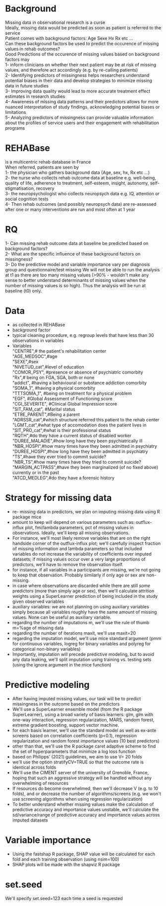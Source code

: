 # Background
Missing data in observational research is a curse  
Ideally, missing data would be predicted as soon as patient is referred to the service  
Patient comes with background factors: Age Sexe Hx Rx etc ...  
Can these background factors be used to predict the occurence of missing values in rehab outcomes?  
Good Predictions of the occurence of missing values based on background factors may  
1- inform clinicians on whether their next patient may be at risk of missing values, and therefore act accordingly (e.g. by re-calling patients)  
2- Identifying predictors of missingness helps researchers understand potential biases in their data and develop strategies to minimize missing data in future studies  
3- Improving data quality would lead to more accurate treatment effect estimates in research studies  
4- Awareness of missing data patterns and their predictors allows for more nuanced interpretation of study findings, acknowledging potential biases or limitations  
5- Analyzing predictors of missingness can provide valuable information about the profiles of service users and their engagement with rehabilitation programs  

# REHABase 
is a multicentric rehab database in France  
When referred, patients are seen by  
1- the physician who gathers background data (Age, sex, hx, Rx etc ...)  
2- the nurse who collects rehab outcome data at baseline e.g. well-being, quality of life, adherence to treatment, self-esteem, insight, autonomy, self-stigmatisation, recovery  
3- the neuropsychologist who collects neuropsych data e.g. IQ, attention or social cognition tests  
4- Then rehab outcomes (and possibly neuropsych data) are re-assessed after one or many interventions are run and most often at 1 year

# RQ
1- Can missing rehab outcome data at baseline be predicted based on background factors?  
2- What are the specific influence of these background factors on missingness?  
3- Do the predictive model and variable importance vary per diagnosis group and questionnaire/test missing 
We will not be able to run the analysis at t1 as there are too many missing values (>90% - wouldn't make any sense to better understand determinants of missing values when the number of missing values is so high). Thus the analysis will be run at baseline (t0) only.

# Data  
- as collected in REHABase
- background factor
- typical cleaning procedure, e.g. regroup levels that have less than 30 observations in variables
- Variables  
              "CENTRE",# the patient's rehabilitation center  
              "AGE_MEDSOC",#age  
              "SEXE",#sex  
              "NIVETUD_cat",#level of education                
              "COMOR_PSY", #presence or absence of psychiatric comorbity  
              "Rx",# being on FGA, SGA, both or none   
              "addict", #having a behavioural or substance addiction comorbity  
              "SOMA_1", #having a physical comorbity  
              "TTTSOMA_1", #being on treatment for a physical problem  
              "EGF",	#Global Assessment of Functioning score  
              "CGI_SEVERITE", #Clinical Global Impression score  
              "SIT_FAM_cat", #Marital status  
              "ETRE_PARENT",#Being a parent  
              "ADRSSR_cat",#which structure referred this patient to the rehab center  
              "LGMT_cat",#what type of accomodation does the patient lives in  
              "SIT_PRO_cat",#what is their professional status  
              "RQTH",#do they have a current status of disabled worker  
              "DUREE_MALADIE",#how long have they been psychiatrically ill  
              "NBR_HOSPI",#how many times have they been admitted in psychiatry  
              "DUREE_HOSPI",#how long have they been admitted in psychiatry  
              "TS",#have they ever tried to commit suicide?  
              "NBR_TS",#how many times have they tried to commit suicide?  
              "MARGIN_ACTPASS",#have they been marginalized (of no fixed above) currently or in the past  
              "ATCD_MEDLEG",#do they have a forensic history  

# Strategy for missing data
- re- missing data in predictors, we plan on imputing missing data using R package mice
- amount to keep will depend on various parameters such as: outflux-influx plot, fmi/lambda parameters, pct of missing values in observations. Ideally, we'll keep all missing observations.
- For instance, we'll most likely remove variables that are on the right handside corner of the outflux-influx plot; we'll carefully inspect fraction of missing information and lambda parameters so that included  variables do not increase the variability of coefficients over imputed datasets; if missing values occur over a very large proportions of predictors, we'll have to remove the observation itself.
- for instance, if all variables in a participants are missing, we're not going to keep that observation. Probably similarly if only age or sex are non-missing.
- in case where observations are discarded while there are still _some_ predictors (more than simply age or sex), then we'll calculate attrition weights using a SuperLearner prediction of being included in the study given observed variables
- auxiliary variables: we are not planning on using auxiliary variables simply because all variables roughly have the same amount of missing values. None can be useful as auxiliary variable.
- regarding the number of imputations m, we'll use the rule of thumb m=%age of missing data
- regarding the number of iterations maxit, we'll use maxit=20
- regarding the imputation model, we'll use mice standard argument (pmm for continuous variables, logreg for binary variables and polyreg for categorical non-binary variables)
- Importantly, imputation will precede predictive modeling, but to avoid any data leaking, we'll split imputation using training vs. testing sets (using the ignore argument in the mice function)

# Predictive modeling 
- After having imputed missing values, our task will be to predict missingness in the outcome based on the predictors
- We'll use a SuperLearner ensemble model (from the R package SuperLearner), using a broad variety of basis learners: glm, glm with one-way interaction, regression regularization, MARS, random forest, extreme gradient boosting, support vector machine.
- for each basis learner, we'll use the standard model as well as ex-ante screens based on correlation coefficients (p<0.1), regression regularization and random forest importance values (10 best predictors)
- other than that, we'll use the R package caret adaptive scheme to find the set of hyperparameters that minimize a log loss function
- based on Philipps' (2021) guidelines, we aim to use V= 20 folds
- we'll use the option stratifyCV=TRUE so that the outcome rate is identical across folds 
- We'll use the CIMENT server of the university of Grenoble, France, hoping that such an aggressive strategy will be handled without any overwhelming of resources
- If resources do become overwhelmed, then we'll decrease V (e.g. to 10 folds), and or decrease the number of algorithms/screens (e.g. we won't use screening algorithms when using regression regularization)
- To better understand whether missing values make the calculation of predictive accuracy and importance values unstable, we'll calculate the sd/variance/range of predictive accuracy and importance values across imputed datasets
   
# Variable importance
- Using the fastshap R package, SHAP value will be calculated for each fold and each training observation (using nsim=100)
- SHAP plots will be made with the shapviz R package 

# set.seed
We'll specify set.seed=123 each time a seed is requested

